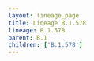 ```yaml
---
layout: lineage_page
title: Lineage B.1.578
lineage: B.1.578
parent: B.1
children: ['B.1.578']
---
```

